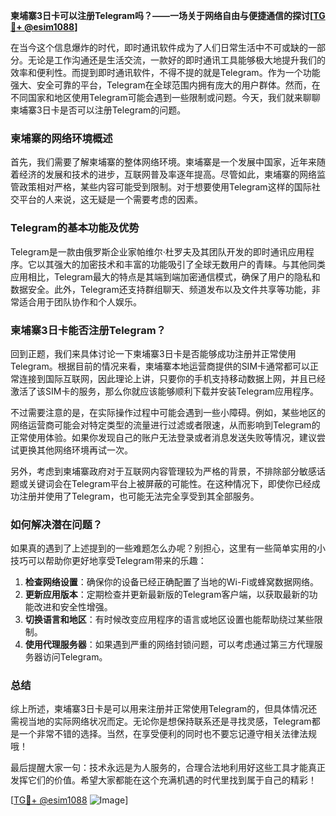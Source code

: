 **柬埔寨3日卡可以注册Telegram吗？——一场关于网络自由与便捷通信的探讨[[TG💪+ @esim1088](https://t.me/s/esim1088)]**

在当今这个信息爆炸的时代，即时通讯软件成为了人们日常生活中不可或缺的一部分。无论是工作沟通还是生活交流，一款好的即时通讯工具能够极大地提升我们的效率和便利性。而提到即时通讯软件，不得不提的就是Telegram。作为一个功能强大、安全可靠的平台，Telegram在全球范围内拥有庞大的用户群体。然而，在不同国家和地区使用Telegram可能会遇到一些限制或问题。今天，我们就来聊聊柬埔寨3日卡是否可以注册Telegram的问题。

### 柬埔寨的网络环境概述

首先，我们需要了解柬埔寨的整体网络环境。柬埔寨是一个发展中国家，近年来随着经济的发展和技术的进步，互联网普及率逐年提高。尽管如此，柬埔寨的网络监管政策相对严格，某些内容可能受到限制。对于想要使用Telegram这样的国际社交平台的人来说，这无疑是一个需要考虑的因素。

### Telegram的基本功能及优势

Telegram是一款由俄罗斯企业家帕维尔·杜罗夫及其团队开发的即时通讯应用程序。它以其强大的加密技术和丰富的功能吸引了全球无数用户的青睐。与其他同类应用相比，Telegram最大的特点是其端到端加密通信模式，确保了用户的隐私和数据安全。此外，Telegram还支持群组聊天、频道发布以及文件共享等功能，非常适合用于团队协作和个人娱乐。

### 柬埔寨3日卡能否注册Telegram？

回到正题，我们来具体讨论一下柬埔寨3日卡是否能够成功注册并正常使用Telegram。根据目前的情况来看，柬埔寨本地运营商提供的SIM卡通常都可以正常连接到国际互联网，因此理论上讲，只要你的手机支持移动数据上网，并且已经激活了该SIM卡的服务，那么你就应该能够顺利下载并安装Telegram应用程序。

不过需要注意的是，在实际操作过程中可能会遇到一些小障碍。例如，某些地区的网络运营商可能会对特定类型的流量进行过滤或者限速，从而影响到Telegram的正常使用体验。如果你发现自己的账户无法登录或者消息发送失败等情况，建议尝试更换其他网络环境再试一次。

另外，考虑到柬埔寨政府对于互联网内容管理较为严格的背景，不排除部分敏感话题或关键词会在Telegram平台上被屏蔽的可能性。在这种情况下，即使你已经成功注册并使用了Telegram，也可能无法完全享受到其全部服务。

### 如何解决潜在问题？

如果真的遇到了上述提到的一些难题怎么办呢？别担心，这里有一些简单实用的小技巧可以帮助你更好地享受Telegram带来的乐趣：

1. **检查网络设置**：确保你的设备已经正确配置了当地的Wi-Fi或蜂窝数据网络。
2. **更新应用版本**：定期检查并更新最新版的Telegram客户端，以获取最新的功能改进和安全性增强。
3. **切换语言和地区**：有时候改变应用程序的语言或地区设置也能帮助绕过某些限制。
4. **使用代理服务器**：如果遇到严重的网络封锁问题，可以考虑通过第三方代理服务器访问Telegram。

### 总结

综上所述，柬埔寨3日卡是可以用来注册并正常使用Telegram的，但具体情况还需视当地的实际网络状况而定。无论你是想保持联系还是寻找灵感，Telegram都是一个非常不错的选择。当然，在享受便利的同时也不要忘记遵守相关法律法规哦！

最后提醒大家一句：技术永远是为人服务的，合理合法地利用好这些工具才能真正发挥它们的价值。希望大家都能在这个充满机遇的时代里找到属于自己的精彩！

[[TG💪+ @esim1088](https://t.me/s/esim1088) ![Image](https://i.postimg.cc/4NQfJmqS/Snipaste-2025-05-13-00-14-12.png)]